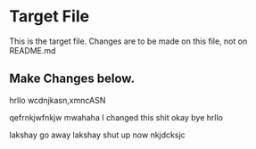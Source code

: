 # Target File

This is the target file.
Changes are to be made on this file, not on README.md

## Make Changes below.

hrllo
wcdnjkasn,xmncASN

qefrnkjwfnkjw
mwahaha I changed this shit
okay bye
hrllo

lakshay go away
lakshay shut up now
nkjdcksjc
